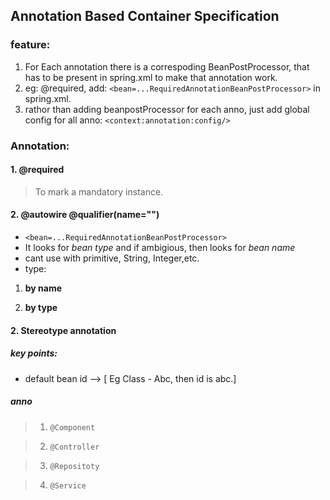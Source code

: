 ## Annotation Based Container Specification

### feature:
1. For Each annotation there is a correspoding BeanPostProcessor, that has to be present in spring.xml to make that annotation work.
2. eg: @required, add: `<bean=...RequiredAnnotationBeanPostProcessor>` in spring.xml.
3. rathor than adding beanpostProcessor for each anno, just add global config for all anno: `<context:annotation:config/>`

### Annotation:
#### 1. @required
> To mark a mandatory instance.

#### 2. @autowire @qualifier(name="")
- `<bean=...RequiredAnnotationBeanPostProcessor>`
- It looks for _bean type_ and if ambigious, then looks for _bean name_
- cant use with primitive, String, Integer,etc.
- type:
1. **by name**

2. **by type**

#### 2. Stereotype annotation
##### key points:
- default bean id --> [ Eg Class - Abc, then id is abc.]

##### anno
> 1. `@Component` 

> 2. `@Controller`

> 3. `@Repositoty`

> 4. `@Service`


